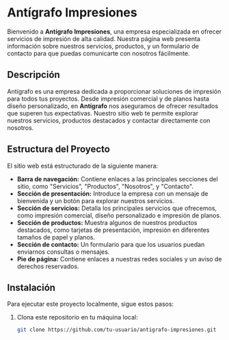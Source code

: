 # Antígrafo Impresiones

Bienvenido a **Antígrafo Impresiones**, una empresa especializada en ofrecer servicios de impresión de alta calidad. Nuestra página web presenta información sobre nuestros servicios, productos, y un formulario de contacto para que puedas comunicarte con nosotros fácilmente.

## Descripción

Antígrafo es una empresa dedicada a proporcionar soluciones de impresión para todos tus proyectos. Desde impresión comercial y de planos hasta diseño personalizado, en **Antígrafo** nos aseguramos de ofrecer resultados que superen tus expectativas. Nuestro sitio web te permite explorar nuestros servicios, productos destacados y contactar directamente con nosotros.

## Estructura del Proyecto

El sitio web está estructurado de la siguiente manera:

- **Barra de navegación:** Contiene enlaces a las principales secciones del sitio, como "Servicios", "Productos", "Nosotros", y "Contacto".
- **Sección de presentación:** Introduce la empresa con un mensaje de bienvenida y un botón para explorar nuestros servicios.
- **Sección de servicios:** Detalla los principales servicios que ofrecemos, como impresión comercial, diseño personalizado e impresión de planos.
- **Sección de productos:** Muestra algunos de nuestros productos destacados, como tarjetas de presentación, impresión en diferentes tamaños de papel y planos.
- **Sección de contacto:** Un formulario para que los usuarios puedan enviarnos consultas o mensajes.
- **Pie de página:** Contiene enlaces a nuestras redes sociales y un aviso de derechos reservados.

## Instalación

Para ejecutar este proyecto localmente, sigue estos pasos:

1. Clona este repositorio en tu máquina local:
   ```bash
   git clone https://github.com/tu-usuario/antigrafo-impresiones.git
